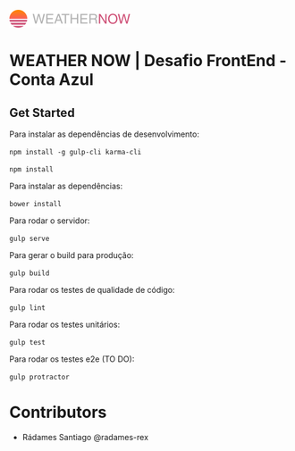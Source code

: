 ![Project Logo](src/assets/images/logo.svg)

# WEATHER NOW | Desafio FrontEnd - Conta Azul

## Get Started

Para instalar as dependências de desenvolvimento:

`npm install -g gulp-cli karma-cli`

`npm install`

Para instalar as dependências:

`bower install`

Para rodar o servidor:

`gulp serve`

Para gerar o build para produção:

`gulp build`

Para rodar os testes de qualidade de código:

`gulp lint`

Para rodar os testes unitários:

`gulp test`

Para rodar os testes e2e (TO DO):

`gulp protractor`

# Contributors

-   Rádames Santiago @radames-rex
